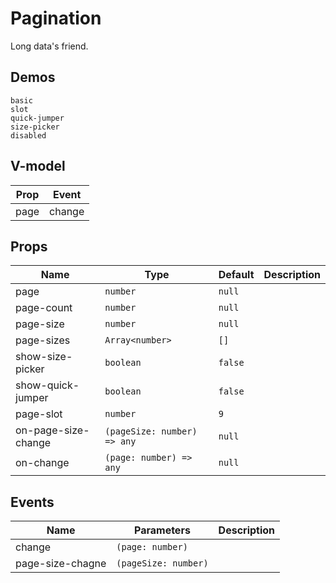 # Pagination
<!--single-column-->
Long data's friend.
## Demos
```demo
basic
slot
quick-jumper
size-picker
disabled
```
## V-model
|Prop|Event|
|-|-|
|page|change|
## Props
|Name|Type|Default|Description|
|-|-|-|-|
|page|`number`|`null`||
|page-count|`number`|`null`||
|page-size|`number`|`null`||
|page-sizes|`Array<number>`|`[]`||
|show-size-picker|`boolean`|`false`||
|show-quick-jumper|`boolean`|`false`||
|page-slot|`number`|`9`||
|on-page-size-change|`(pageSize: number) => any`|`null`||
|on-change|`(page: number) => any`|`null`||

## Events
|Name|Parameters|Description|
|-|-|-|
|change|`(page: number)`||
|page-size-chagne|`(pageSize: number)`||